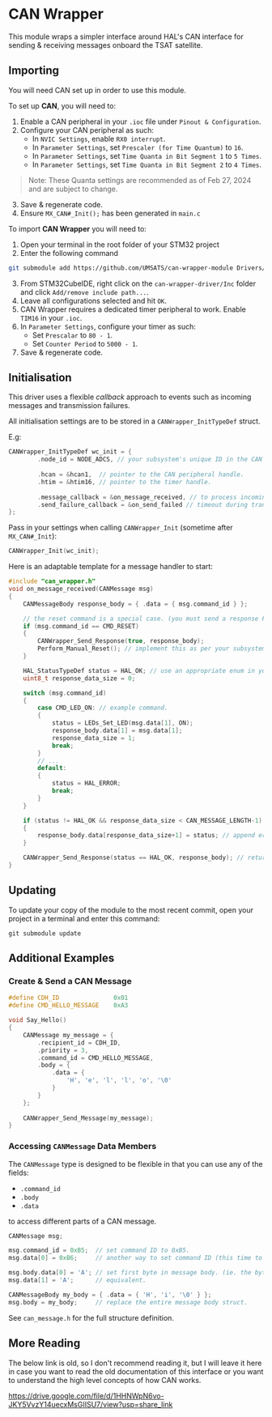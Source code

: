 # CAN Wrapper

This module wraps a simpler interface around HAL's CAN interface for sending & receiving messages onboard the TSAT satellite.

## Importing

You will need CAN set up in order to use this module.

To set up **CAN**, you will need to:

1. Enable a CAN peripheral in your `.ioc` file under `Pinout & Configuration`.
2. Configure your CAN peripheral as such:
   - In `NVIC Settings`, enable `RX0 interrupt`.
   - In `Parameter Settings`, set `Prescaler (for Time Quantum)` to `16`.
   - In `Parameter Settings`, set `Time Quanta in Bit Segment 1` to `5 Times`.
   - In `Parameter Settings`, set `Time Quanta in Bit Segment 2` to `4 Times`.

>Note: These Quanta settings are recommended as of Feb 27, 2024 and are subject to change.

3. Save & regenerate code.
4. Ensure `MX_CAN#_Init();` has been generated in `main.c`

To import **CAN Wrapper** you will need to:

1. Open your terminal in the root folder of your STM32 project
2. Enter the following command
```bash
git submodule add https://github.com/UMSATS/can-wrapper-module Drivers/can-wrapper-module
```
3. From STM32CubeIDE, right click on the `can-wrapper-driver/Inc` folder and click `Add/remove include path...`.
4. Leave all configurations selected and hit `OK`.
5. CAN Wrapper requires a dedicated timer peripheral to work. Enable `TIM16` in your `.ioc`.
6. In `Parameter Settings`, configure your timer as such:
   - Set `Prescalar` to `80 - 1`.
   - Set `Counter Period` to `5000 - 1`.
7. Save & regenerate code.

## Initialisation

This driver uses a flexible *callback* approach to events such as incoming messages and transmission failures.

All initialisation settings are to be stored in a `CANWrapper_InitTypeDef` struct.

E.g:

```c
CANWrapper_InitTypeDef wc_init = {
		.node_id = NODE_ADCS, // your subsystem's unique ID in the CAN network.
		
		.hcan = &hcan1,  // pointer to the CAN peripheral handle.
		.htim = &htim16, // pointer to the timer handle.
		
		.message_callback = &on_message_received, // to process incoming messages.
		.send_failure_callback = &on_send_failed // timeout during transmission.
};
```

Pass in your settings when calling `CANWrapper_Init` (sometime after `MX_CAN#_Init`):

```c
CANWrapper_Init(wc_init);
```

Here is an adaptable template for a message handler to start:

```c
#include "can_wrapper.h"
void on_message_received(CANMessage msg)
{
	CANMessageBody response_body = { .data = { msg.command_id } };

	// the reset command is a special case. (you must send a response FIRST)
	if (msg.command_id == CMD_RESET)
	{
		CANWrapper_Send_Response(true, response_body);
		Perform_Manual_Reset(); // implement this as per your subsystem.
	}

	HAL_StatusTypeDef status = HAL_OK; // use an appropriate enum in your case.
	uint8_t response_data_size = 0;

	switch (msg.command_id)
	{
		case CMD_LED_ON: // example command.
		{
			status = LEDs_Set_LED(msg.data[1], ON);
			response_body.data[1] = msg.data[1];
			response_data_size = 1;
			break;
		}
		// ...
		default:
		{
			status = HAL_ERROR;
			break;
		}
	}

	if (status != HAL_OK && response_data_size < CAN_MESSAGE_LENGTH-1)
	{
		response_body.data[response_data_size+1] = status; // append error code to NACK.
	}

	CANWrapper_Send_Response(status == HAL_OK, response_body); // return to sender.
}
```

## Updating

To update your copy of the module to the most recent commit, open your project in a terminal and enter this command:

```
git submodule update
```

## Additional Examples

### Create & Send a CAN Message

```c
#define CDH_ID               0x01
#define CMD_HELLO_MESSAGE    0xA3

void Say_Hello()
{
	CANMessage my_message = {
	    .recipient_id = CDH_ID,
	    .priority = 3,
	    .command_id = CMD_HELLO_MESSAGE,
	    .body = {
	        .data = {
	            'H', 'e', 'l', 'l', 'o', '\0'
	        }
	    }
	};
	
	CANWrapper_Send_Message(my_message);
}
```

### Accessing `CANMessage` Data Members

The `CANMessage` type is designed to be flexible in that you can use any of the fields:

 - `.command_id`
 - `.body`
 - `.data`

to access different parts of a CAN message.

```c
CANMessage msg;

msg.command_id = 0xB5;  // set command ID to 0xB5.
msg.data[0] = 0xB6;     // another way to set command ID (this time to 0xB6).

msg.body.data[0] = 'A'; // set first byte in message body. (ie. the byte after command ID)
msg.data[1] = 'A';      // equivalent.

CANMessageBody my_body = { .data = { 'H', 'i', '\0' } };
msg.body = my_body;     // replace the entire message body struct.
```

See `can_message.h` for the full structure definition.

## More Reading

The below link is old, so I don't recommend reading it, but I will leave it here in case you want to read the old documentation of this interface or you want to understand the high level concepts of how CAN works.

<https://drive.google.com/file/d/1HHNWpN6vo-JKY5VvzY14uecxMsGIISU7/view?usp=share_link>
